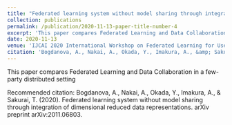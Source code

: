 ```yaml
---
title: "Federated learning system without model sharing through integration of dimensional reduced data representations"
collection: publications
permalink: /publication/2020-11-13-paper-title-number-4
excerpt: 'This paper compares Federated Learning and Data Collaboration in a few-party distributed setting'
date: 2020-11-13
venue: 'IJCAI 2020 International Workshop on Federated Learning for User Privacy and Data Confidentiality'
citation: 'Bogdanova, A., Nakai, A., Okada, Y., Imakura, A., &amp; Sakurai, T. (2020). Federated learning system without model sharing through integration of dimensional reduced data representations. arXiv preprint arXiv:2011.06803.'
---
```

This paper compares Federated Learning and Data Collaboration in a few-party distributed setting

Recommended citation: Bogdanova, A., Nakai, A., Okada, Y., Imakura, A., & Sakurai, T. (2020). Federated learning system without model sharing through integration of dimensional reduced data representations. arXiv preprint arXiv:2011.06803.